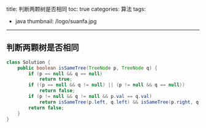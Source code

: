 title: 判断两颗树是否相同
toc: true
categories: 算法
tags:
  - java
thumbnail: /logo/suanfa.jpg
---
## 判断两颗树是否相同
```java
class Solution {
    public boolean isSameTree(TreeNode p, TreeNode q) {
        if (p == null && q == null)
            return true;
        if ((p == null && q != null) || (p != null && q == null))
            return false;
        if (p != null && q != null && p.val == q.val)
            return isSameTree(p.left, q.left) && isSameTree(p.right, q.right);
        return false;
    }
}
```